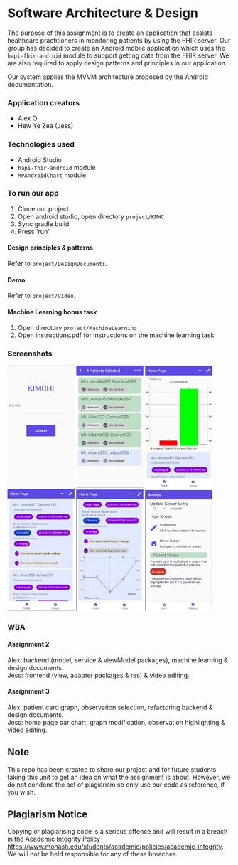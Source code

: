 # Software Architecture & Design 

The purpose of this assignment is to create an application that assists healthcare practitioners in monitoring patients by using the FHIR server. Our group has decided to create an Android mobile application which uses the ```hapi-fhir-android``` module to support getting data from the FHIR server. We are also required to apply design patterns and principles in our application. 

Our system applies the MVVM architecture proposed by the Android documentation. 

### Application creators
- Alex O 
- Hew Ye Zea (Jess)

### Technologies used
- Android Studio
- ```hapi-fhir-android``` module
- ```MPAndroidChart``` module

### To run our app
1. Clone our project
2. Open android studio, open directory ```project/KMHC```
3. Sync gradle build
4. Press 'run'

#### Design principles & patterns 
Refer to ```project/DesignDocuments```.

#### Demo 
Refer to ```project/Video```.

#### Machine Learning bonus task
1. Open directory ```project/MachineLearning```
2. Open instructions.pdf for instructions on the machine learning task

### Screenshots 
<img src="./Screenshots/login.png" width="30%" height="30%"> <img src="./Screenshots/selecting.png" width="30%" height="30%"> <img src="./Screenshots/homepage.png" width="30%" height="30%"> <img src="./Screenshots/patientcard.png" width="30%" height="30%"> <img src="./Screenshots/patientchart.png" width="30%" height="30%"> <img src="./Screenshots/settings.png" width="30%" height="30%">

### WBA
#### Assignment 2
Alex: backend (model, service & viewModel packages), machine learning & design documents. <br>
Jess: frontend (view, adapter packages & res) & video editing. 

#### Assignment 3
Alex: patient card graph, observation selection, refactoring backend & design documents. <br>
Jess: home page bar chart, graph modification, observation highlighting & video editing.

## Note

This repo has been created to share our project and for future students taking this unit to get an idea on what the assignment is about. However, we do not condone the act of plagiarism so only use our code as reference, if you wish.

## Plagiarism Notice

Copying or plagiarising code is a serious offence and will result in a breach in the Academic Integrity Policy
https://www.monash.edu/students/academic/policies/academic-integrity. We will not be held responsible for any of these breaches. 
